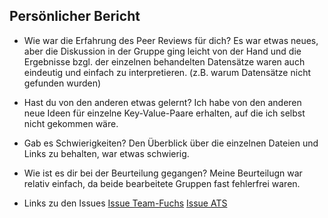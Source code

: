 ## Persönlicher Bericht

* Wie war die Erfahrung des Peer Reviews für dich?
Es war etwas neues, aber die Diskussion in der Gruppe ging leicht von der Hand und die Ergebnisse bzgl. der einzelnen behandelten Datensätze waren auch eindeutig und einfach zu interpretieren. (z.B. warum Datensätze nicht gefunden wurden)

* Hast du von den anderen etwas gelernt?
Ich habe von den anderen neue Ideen für einzelne Key-Value-Paare erhalten, auf die ich selbst nicht gekommen wäre.

* Gab es Schwierigkeiten?
Den Überblick über die einzelnen Dateien und Links zu behalten, war etwas schwierig. 

* Wie ist es dir bei der Beurteilung gegangen?
Meine Beurteilugn war relativ einfach, da beide bearbeitete Gruppen fast fehlerfrei waren.

* Links zu den Issues
[Issue Team-Fuchs](https://github.com/skasberger/datenanalyse-ss18/issues/53)
[Issue ATS](https://github.com/skasberger/datenanalyse-ss18/issues/51)